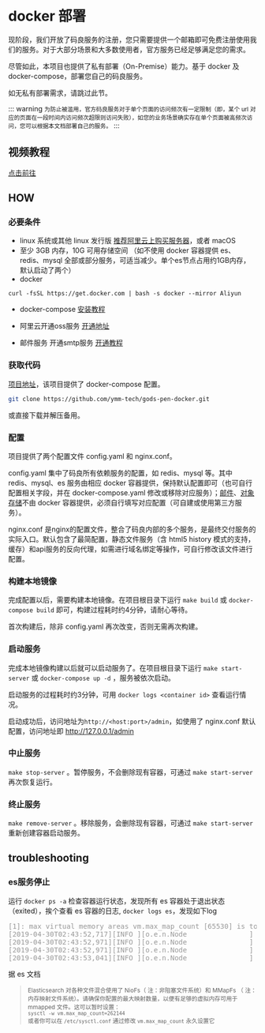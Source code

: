 # docker 部署

现阶段，我们开放了码良服务的注册，您只需要提供一个邮箱即可免费注册使用我们的服务。对于大部分场景和大多数使用者，官方服务已经足够满足您的需求。

尽管如此，本项目也提供了私有部署（On-Premise）能力。基于 docker 及 docker-compose，部署您自己的码良服务。

如无私有部署需求，请跳过此节。

::: warning
<small>为防止被滥用，官方码良服务对于单个页面的访问频次有一定限制（即，某个 url 对应的页面在一段时间内访问频次超限则访问失败），如您的业务场景确实存在单个页面被高频次访问，您可以根据本文档部署自己的服务。</small>
:::

## 视频教程
[点击前往](https://www.bilibili.com/video/av82434809/)

## HOW

### 必要条件

- linux 系统或其他 linux 发行版 [推荐阿里云上购买服务器](https://www.aliyun.com/product/ecs?aly_as=P6zVCnft&source=5176.11533457&userCode=5m3njzh3&type=copy)，或者 macOS 
- 至少 3GB 内存，10G 可用存储空间 （如不使用 docker 容器提供 es、redis、mysql 全部或部分服务，可适当减少。单个es节点占用约1GB内存，默认启动了两个）
- docker  
```
curl -fsSL https://get.docker.com | bash -s docker --mirror Aliyun
```
- docker-compose [安装教程](https://docs.docker.com/compose/install/)

- 阿里云开通oss服务 [开通地址](https://www.aliyun.com/product/oss?spm=5176.12825654.eofdhaal5.87.ba052c4a8HQU3D&aly_as=ge-cEkgv&userCode=5m3njzh3)
- 邮件服务 开通smtp服务 [开通教程](https://jingyan.baidu.com/article/6079ad0eb14aaa28fe86db5a.html)

### 获取代码

[项目地址](https://github.com/ymm-tech/gods-pen-docker)，该项目提供了 docker-compose 配置。

```bash
git clone https://github.com/ymm-tech/gods-pen-docker.git
```
或直接下载并解压备用。

### 配置

项目提供了两个配置文件 config.yaml 和 nginx.conf。

config.yaml 集中了码良所有依赖服务的配置，如 redis、mysql 等。其中 redis、mysql、es 服务由相应 docker 容器提供，保持默认配置即可（也可自行配置相关字段，并在 docker-compose.yaml 修改或移除对应服务）；[邮件](https://jingyan.baidu.com/article/6079ad0eb14aaa28fe86db5a.html)、[对象存储](https://www.aliyun.com/product/oss?spm=5176.12825654.eofdhaal5.87.ba052c4a8HQU3D&aly_as=ge-cEkgv&userCode=5m3njzh3)不由 docker 容器提供，必须自行填写对应配置（可自建或使用第三方服务）。

nginx.conf 是nginx的配置文件，整合了码良内部的多个服务，是最终交付服务的实际入口。默认包含了最简配置，静态文件服务（含 html5 history 模式的支持，缓存）和api服务的反向代理，如需进行域名绑定等操作，可自行修改该文件进行配置。

### 构建本地镜像

完成配置以后，需要构建本地镜像。在项目根目录下运行 `make build` 或 `docker-compose build` 即可，构建过程耗时约4分钟，请耐心等待。

首次构建后，除非 config.yaml 再次改变，否则无需再次构建。


### 启动服务

完成本地镜像构建以后就可以启动服务了。在项目根目录下运行 `make start-server` 或 `docker-compose up -d` ，服务被依次启动。

启动服务的过程耗时约3分钟，可用 `docker logs <container id>` 查看运行情况。

启动成功后，访问地址为`http://<host:port>/admin`，如使用了 nginx.conf 默认配置，访问地址即 http://127.0.0.1/admin

### 中止服务

`make stop-server` 。暂停服务，不会删除现有容器，可通过 `make start-server` 再次恢复运行。

### 终止服务

`make remove-server` 。移除服务，会删除现有容器，可通过 `make start-server` 重新创建容器启动服务。

## troubleshooting

### es服务停止

运行 `docker ps -a` 检查容器运行状态，发现所有 es 容器处于退出状态（exited），挨个查看 es 容器的日志, `docker logs es`，发现如下log

<pre style='color: #999;'>
[1]: max virtual memory areas vm.max_map_count [65530] is too low, increase to at least [262144]
[2019-04-30T02:43:52,717][INFO ][o.e.n.Node               ] [gKecOlD] stopping ...
[2019-04-30T02:43:52,971][INFO ][o.e.n.Node               ] [gKecOlD] stopped
[2019-04-30T02:43:52,971][INFO ][o.e.n.Node               ] [gKecOlD] closing ...
[2019-04-30T02:43:53,041][INFO ][o.e.n.Node               ] [gKecOlD] closed
</pre>

据 es 文档

> <small>Elasticsearch 对各种文件混合使用了 NioFs（ 注：非阻塞文件系统）和 MMapFs （ 注：内存映射文件系统）。请确保你配置的最大映射数量，以便有足够的虚拟内存可用于 mmapped 文件。这可以暂时设置：   
`sysctl -w vm.max_map_count=262144`   
或者你可以在 `/etc/sysctl.conf` 通过修改 `vm.max_map_count` 永久设置它</small>